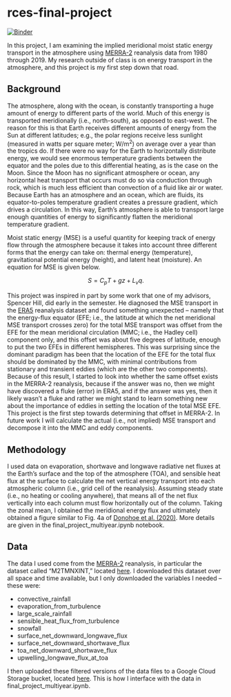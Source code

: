 # rces-final-project

[![Binder](https://mybinder.org/badge_logo.svg)](https://mybinder.org/v2/gh/pangeo-data/pangeo-docker-images/2022.09.21?urlpath=git-pull%3Frepo%3Dhttps%253A%252F%252Fgithub.com%252Fparsellsx%252Frces-final-project%26urlpath%3Dlab%252Ftree%252Frces-final-project%252Ffinal_project_multiyear.ipynb%26branch%3Dmain)

In this project, I am examining the implied meridional moist static energy transport in the atmosphere using [MERRA-2](https://gmao.gsfc.nasa.gov/reanalysis/MERRA-2/) reanalysis data from 1980 through 2019. My research outside of class is on energy transport in the atmosphere, and this project is my first step down that road. 

## Background

The atmosphere, along with the ocean, is constantly transporting a huge amount of energy to different parts of the world. Much of this energy is transported meridionally (i.e., north-south), as opposed to east-west. The reason for this is that Earth receives different amounts of energy from the Sun at different latitudes; e.g., the polar regions receive less sunlight (measured in watts per square meter; W/m<sup>2</sup>) on average over a year than the tropics do. If there were no way for the Earth to horizontally distribute energy, we would see enormous temperature gradients between the equator and the poles due to this differential heating, as is the case on the Moon. Since the Moon has no significant atmosphere or ocean, any horizontal heat transport that occurs must do so via conduction through rock, which is much less efficient than convection of a fluid like air or water. Because Earth has an atmosphere and an ocean, which are fluids, its equator-to-poles temperature gradient creates a pressure gradient, which drives a circulation. In this way, Earth’s atmosphere is able to transport large enough quantities of energy to significantly flatten the meridional temperature gradient.

Moist static energy (MSE) is a useful quantity for keeping track of energy flow through the atmosphere because it takes into account three different forms that the energy can take on: thermal energy (temperature), gravitational potential energy (height), and latent heat (moisture). An equation for MSE is given below. 

$$S = C_pT+gz+L_vq.$$

This project was inspired in part by some work that one of my advisors, Spencer Hill, did early in the semester. He diagnosed the MSE transport in the [ERA5](https://www.ecmwf.int/en/forecasts/datasets/reanalysis-datasets/era5) reanalysis dataset and found something unexpected – namely that the energy-flux equator (EFE; i.e., the latitude at which the net meridional MSE transport crosses zero) for the total MSE transport was offset from the EFE for the mean meridional circulation (MMC; i.e., the Hadley cell) component only, and this offset was about five degrees of latitude, enough to put the two EFEs in different hemispheres. This was surprising since the dominant paradigm has been that the location of the EFE for the total flux should be dominated by the MMC, with minimal contributions from stationary and transient eddies (which are the other two components). Because of this result, I started to look into whether the same offset exists in the MERRA-2 reanalysis, because if the answer was no, then we might have discovered a fluke (error) in ERA5, and if the answer was yes, then it likely wasn’t a fluke and rather we might stand to learn something new about the importance of eddies in setting the location of the total MSE EFE. This project is the first step towards determining that offset in MERRA-2. In future work I will calculate the actual (i.e., not implied) MSE transport and decompose it into the MMC and eddy components.

## Methodology

I used data on evaporation, shortwave and longwave radiative net fluxes at the Earth’s surface and the top of the atmosphere (TOA), and sensible heat flux at the surface to calculate the net vertical energy transport into each atmospheric column (i.e., grid cell of the reanalysis). Assuming steady state (i.e., no heating or cooling anywhere), that means all of the net flux vertically into each column must flow horizontally out of the column. Taking the zonal mean, I obtained the meridional energy flux and ultimately obtained a figure similar to Fig. 4a of [Donohoe et al. (2020)](https://journals.ametsoc.org/view/journals/clim/33/10/jcli-d-19-0797.1.xml). More details are given in the final_project_multiyear.ipynb notebook.

## Data

The data I used come from the [MERRA-2](https://gmao.gsfc.nasa.gov/reanalysis/MERRA-2/) reanalysis, in particular the dataset called “M2TMNXINT,” located [here](https://disc.gsfc.nasa.gov/datasets/M2TMNXINT_5.12.4/summary?keywords=M2TMNXINT). I downloaded this dataset over all space and time available, but I only downloaded the variables I needed – these were:

- convective_rainfall
- evaporation_from_turbulence
- large_scale_rainfall
- sensible_heat_flux_from_turbulence
- snowfall
- surface_net_downward_longwave_flux
- surface_net_downward_shortwave_flux
- toa_net_downward_shortwave_flux
- upwelling_longwave_flux_at_toa

I then uploaded these filtered versions of the data files to a Google Cloud Storage bucket, located [here](https://console.cloud.google.com/storage/browser/rces-data;tab=objects?prefix=&forceOnObjectsSortingFiltering=false). This is how I interface with the data in final_project_multiyear.ipynb.
